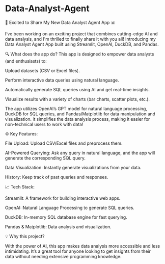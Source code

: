 # Data-Analyst-Agent


🚀 Excited to Share My New Data Analyst Agent App 📊

I’ve been working on an exciting project that combines cutting-edge AI and data analysis, and I'm thrilled to finally share it with you all! Introducing my Data Analyst Agent App built using Streamlit, OpenAI, DuckDB, and Pandas.

🔍 What does the app do? This app is designed to empower data analysts (and enthusiasts) to:

Upload datasets (CSV or Excel files).

Perform interactive data queries using natural language.

Automatically generate SQL queries using AI and get real-time insights.

Visualize results with a variety of charts (bar charts, scatter plots, etc.).


The app utilizes OpenAI’s GPT model for natural language processing, DuckDB for SQL queries, and Pandas/Matplotlib for data manipulation and visualization. It simplifies the data analysis process, making it easier for non-technical users to work with data!

⚙️ Key Features:

File Upload: Upload CSV/Excel files and preprocess them.

AI-Powered Querying: Ask any query in natural language, and the app will generate the corresponding SQL query.

Data Visualization: Instantly generate visualizations from your data.

History: Keep track of past queries and responses.


📈 Tech Stack:

Streamlit: A framework for building interactive web apps.

OpenAI: Natural Language Processing to generate SQL queries.

DuckDB: In-memory SQL database engine for fast querying.

Pandas & Matplotlib: Data analysis and visualization.

💡 Why this project?

With the power of AI, this app makes data analysis more accessible and less intimidating. It’s a great tool for anyone looking to get insights from their data without needing extensive programming knowledge.
